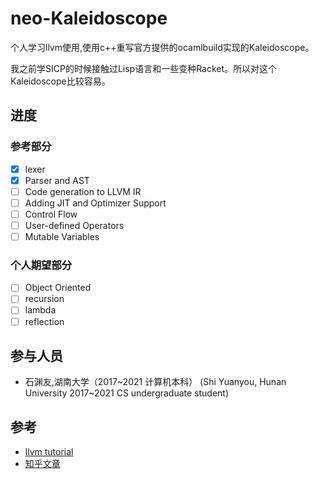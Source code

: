 # neo-Kaleidoscope

个人学习llvm使用,使用c++重写官方提供的ocamlbuild实现的Kaleidoscope。

我之前学SICP的时候接触过Lisp语言和一些变种Racket。所以对这个Kaleidoscope比较容易。

## 进度

### 参考部分

- [X] lexer
- [X] Parser and AST
- [ ] Code generation to LLVM IR
- [ ] Adding JIT and Optimizer Support
- [ ] Control Flow
- [ ] User-defined Operators
- [ ] Mutable Variables

### 个人期望部分

- [ ] Object Oriented
- [ ] recursion
- [ ] lambda
- [ ] reflection

## 参与人员

- 石渊友,湖南大学（2017~2021 计算机本科） (Shi Yuanyou, Hunan University 2017~2021 CS undergraduate student) 

## 参考

- [llvm tutorial](https://llvm.org/docs/tutorial/index.html)
- [知乎文章](https://zhuanlan.zhihu.com/p/122522485)
